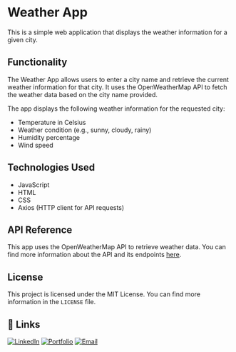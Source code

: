 # Weather App

This is a simple web application that displays the weather information for a given city.

## Functionality

The Weather App allows users to enter a city name and retrieve the current weather information for that city. It uses the OpenWeatherMap API to fetch the weather data based on the city name provided.

The app displays the following weather information for the requested city:

-   Temperature in Celsius
-   Weather condition (e.g., sunny, cloudy, rainy)
-   Humidity percentage
-   Wind speed

## Technologies Used

-   JavaScript
-   HTML
-   CSS
-   Axios (HTTP client for API requests)

## API Reference

This app uses the OpenWeatherMap API to retrieve weather data. You can find more information about the API and its endpoints [here](https://openweathermap.org/api).

## License

This project is licensed under the MIT License. You can find more information in the `LICENSE` file.

## 🔗 Links

  <a href="https://www.linkedin.com/in/juandebandi/"><img alt="LinkedIn" title="LinkedIn" src="https://custom-icon-badges.demolab.com/badge/-LinkedIn-231b2e?style=for-the-badge&logoColor=F8D866&logo=LinkedIn"/></a>
  <a href="https://juandebandi.dev/">
  <img alt="Portfolio" title="Portfolio" src="https://custom-icon-badges.demolab.com/badge/-|Portfolio-1F222E?style=for-the-badge&logoColor=F8D866&logo=link-external"/></a>
  <a href="mailto:juudinidev@gmail.com">
    <img src="https://custom-icon-badges.demolab.com/badge/-Email-231b2e?style=for-the-badge&logoColor=F8D866&logo=gmail" alt="Email">
  </a>
